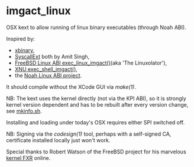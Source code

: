 # imgact_linux

OSX kext to allow running of linux binary executables (through Noah ABI).

Inspired by: 
* [xbinary](http://osxbook.com/software/xbinary),
* [SyscallExt](http://osxbook.com/book/bonus/ancient/syscall) both by Amit Singh, 
* [FreeBSD Linux ABI exec_linux_imgact()](http://fxr.watson.org/fxr/source/i386/linux/imgact_linux.c?v=FREEBSD4)(aka 'The Linuxolator'),
* [XNU exec_shell_imgact()](http://fxr.watson.org/fxr/source/bsd/kern/kern_exec.c?v=xnu-1228#L416),
* the [Noah Linux ABI project](https://github.com/linux-noah/noah).

It should compile without the XCode GUI via _make(1)_.

NB: The kext uses the kernel directly (not via the KPI ABI), so it is strongly kernel version dependent and has to be rebuilt after every version change, see
[mkinfo.sh](mkinfo.sh).

Installing and loading under today's OSX requires either SPI switched off.

NB: Signing via the _codesign(1)_ tool, perhaps with a self-signed CA, certificate installed locally just won't work.

Special thanks to Robert Watson of the FreeBSD project for his marvelous 
[kernel FXR](http://fxr.watson.org/fxr) online.
